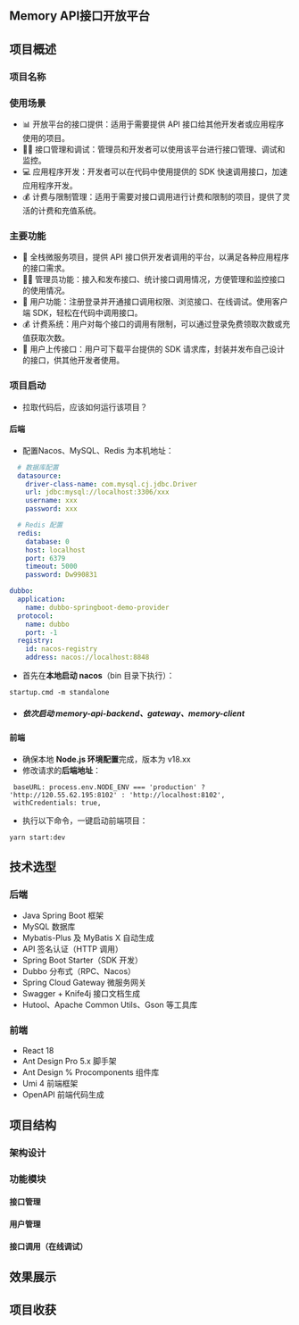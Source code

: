 ## Memory API接口开放平台

## 项目概述

### 项目名称

### 使用场景

- 📊 开放平台的接口提供：适用于需要提供 API 接口给其他开发者或应用程序使用的项目。
- 👨‍💻 接口管理和调试：管理员和开发者可以使用该平台进行接口管理、调试和监控。
- 💻 应用程序开发：开发者可以在代码中使用提供的 SDK 快速调用接口，加速应用程序开发。
- 💰 计费与限制管理：适用于需要对接口调用进行计费和限制的项目，提供了灵活的计费和充值系统。

### 主要功能

- 🚀 全栈微服务项目，提供 API 接口供开发者调用的平台，以满足各种应用程序的接口需求。
- 👮‍♂️ 管理员功能：接入和发布接口、统计接口调用情况，方便管理和监控接口的使用情况。
- 👥 用户功能：注册登录并开通接口调用权限、浏览接口、在线调试。使用客户端 SDK，轻松在代码中调用接口。
- 💰 计费系统：用户对每个接口的调用有限制，可以通过登录免费领取次数或充值获取次数。
- 📝 用户上传接口：用户可下载平台提供的 SDK 请求库，封装并发布自己设计的接口，供其他开发者使用。

### 项目启动

- 拉取代码后，应该如何运行该项目？

#### 后端

- 配置Nacos、MySQL、Redis 为本机地址：

```yaml
  # 数据库配置
  datasource:
    driver-class-name: com.mysql.cj.jdbc.Driver
    url: jdbc:mysql://localhost:3306/xxx
    username: xxx
    password: xxx
```

```yaml
  # Redis 配置
  redis:
    database: 0
    host: localhost
    port: 6379
    timeout: 5000
    password: Dw990831
```

```yaml
dubbo:
  application:
    name: dubbo-springboot-demo-provider
  protocol:
    name: dubbo
    port: -1
  registry:
    id: nacos-registry
    address: nacos://localhost:8848
```

- 首先在**本地启动 nacos**（bin 目录下执行）：

```
startup.cmd -m standalone
```

- ##### 依次启动 memory-api-backend、gateway、memory-client

#### 前端

- 确保本地 **Node.js 环境配置**完成，版本为 v18.xx
- 修改请求的**后端地址**：

```react
 baseURL: process.env.NODE_ENV === 'production' ? 'http://120.55.62.195:8102' : 'http://localhost:8102',
 withCredentials: true,
```

- 执行以下命令，一键启动前端项目：

```
yarn start:dev
```

## 技术选型

### 后端

- Java Spring Boot 框架
- MySQL 数据库
- Mybatis-Plus 及 MyBatis X 自动生成
- API 签名认证（HTTP 调用）
- Spring Boot Starter（SDK 开发）
- Dubbo 分布式（RPC、Nacos）
- Spring Cloud Gateway 微服务网关
- Swagger + Knife4j 接口文档生成
- Hutool、Apache Common Utils、Gson 等工具库

### 前端

- React 18
- Ant Design Pro 5.x 脚手架
- Ant Design % Procomponents 组件库
- Umi 4 前端框架
- OpenAPI 前端代码生成

## 项目结构

### 架构设计

### 功能模块

#### 接口管理

#### 用户管理

#### 接口调用（在线调试）

## 效果展示

## 项目收获

